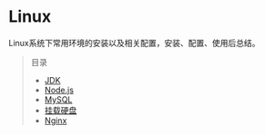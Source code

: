 # Linux

Linux系统下常用环境的安装以及相关配置，安装、配置、使用后总结。

> 目录
> * [JDK](../linux/jdk.md)
> * [Node.js](../linux/nodejs.md)
> * [MySQL](../linux/mysql.md)
> * [挂载硬盘](../linux/mount.md)
> * [Nginx](../linux/nginx.md)